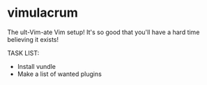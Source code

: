 vimulacrum
==========

The ult-Vim-ate Vim setup! It's so good that you'll have a hard time believing it exists!

TASK LIST:

* Install vundle
* Make a list of wanted plugins

